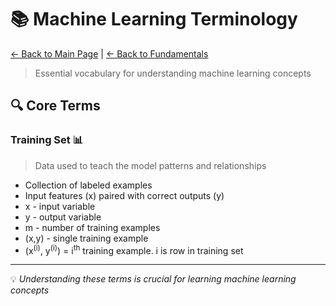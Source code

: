# 📚 Machine Learning Terminology

[← Back to Main Page](../README.md) | [← Back to Fundamentals](README.md)

> Essential vocabulary for understanding machine learning concepts

## 🔍 Core Terms

### Training Set 📊
> Data used to teach the model patterns and relationships

- Collection of labeled examples
- Input features (x) paired with correct outputs (y)
- x - input variable
- y - output variable
- m - number of training examples
- (x,y) - single training example
- (x<sup>(i)</sup>, y<sup>(i)</sup>) = i<sup>th</sup> training example. i is row in training set



---

💡 _Understanding these terms is crucial for learning machine learning concepts_